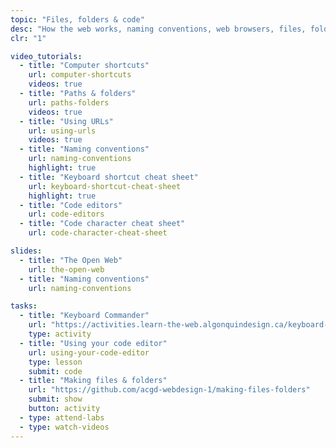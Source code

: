 ```yaml
---
topic: "Files, folders & code"
desc: "How the web works, naming conventions, web browsers, files, folders & code editors."
clr: "1"

video_tutorials:
  - title: "Computer shortcuts"
    url: computer-shortcuts
    videos: true
  - title: "Paths & folders"
    url: paths-folders
    videos: true
  - title: "Using URLs"
    url: using-urls
    videos: true
  - title: "Naming conventions"
    url: naming-conventions
    highlight: true
  - title: "Keyboard shortcut cheat sheet"
    url: keyboard-shortcut-cheat-sheet
    highlight: true
  - title: "Code editors"
    url: code-editors
  - title: "Code character cheat sheet"
    url: code-character-cheat-sheet

slides:
  - title: "The Open Web"
    url: the-open-web
  - title: "Naming conventions"
    url: naming-conventions

tasks:
  - title: "Keyboard Commander"
    url: "https://activities.learn-the-web.algonquindesign.ca/keyboard-commander/"
    type: activity
  - title: "Using your code editor"
    url: using-your-code-editor
    type: lesson
    submit: code
  - title: "Making files & folders"
    url: "https://github.com/acgd-webdesign-1/making-files-folders"
    submit: show
    button: activity
  - type: attend-labs
  - type: watch-videos
---
```

